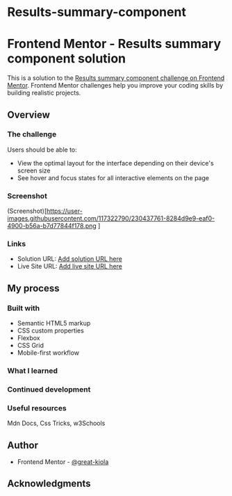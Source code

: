 # Results-summary-component
# Frontend Mentor - Results summary component solution

This is a solution to the [Results summary component challenge on Frontend Mentor](https://www.frontendmentor.io/challenges/results-summary-component-CE_K6s0maV). Frontend Mentor challenges help you improve your coding skills by building realistic projects. 


## Overview

### The challenge

Users should be able to:

- View the optimal layout for the interface depending on their device's screen size
- See hover and focus states for all interactive elements on the page

### Screenshot

(Screenshot)[<https://user-images.githubusercontent.com/117322790/230437761-8284d9e9-eaf0-4900-b56a-b7d77844f178.png>
]
<!-- <img width="1094" alt="image" src="https://user-images.githubusercontent.com/117322790/230437761-8284d9e9-eaf0-4900-b56a-b7d77844f178.png"> -->

### Links

- Solution URL: [Add solution URL here](https://github.com/Great-kiola/Results-summary-component)
- Live Site URL: [Add live site URL here](https://great-kiola.github.io/Results-summary-component/)

## My process

### Built with

- Semantic HTML5 markup
- CSS custom properties
- Flexbox
- CSS Grid
- Mobile-first workflow

### What I learned


### Continued development


### Useful resources
Mdn Docs, Css Tricks, w3Schools

## Author
- Frontend Mentor - [@great-kiola](https://www.frontendmentor.io/profile/Great-kiola)


## Acknowledgments
